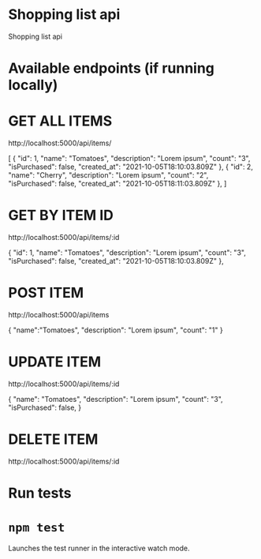 # Shopping list api
Shopping list api

# Available endpoints (if running locally)

# GET ALL ITEMS
http://localhost:5000/api/items/

[
  {
    "id": 1,
    "name": "Tomatoes",
    "description": "Lorem ipsum",
    "count": "3",
    "isPurchased": false,
    "created_at": "2021-10-05T18:10:03.809Z"
  },
  {
    "id": 2,
    "name": "Cherry",
    "description": "Lorem ipsum",
    "count": "2",
    "isPurchased": false,
    "created_at": "2021-10-05T18:11:03.809Z"
  },
]

# GET BY ITEM ID
http://localhost:5000/api/items/:id

{
    "id": 1,
    "name": "Tomatoes",
    "description": "Lorem ipsum",
    "count": "3",
    "isPurchased": false,
    "created_at": "2021-10-05T18:10:03.809Z"
  },

# POST ITEM
http://localhost:5000/api/items

{
   "name":"Tomatoes",
   "description": "Lorem ipsum",
   "count": "1"
}


# UPDATE ITEM
http://localhost:5000/api/items/:id

{
   "name": "Tomatoes",
    "description": "Lorem ipsum",
    "count": "3",
    "isPurchased": false,
}


# DELETE ITEM
http://localhost:5000/api/items/:id



# Run tests
# `npm test`

Launches the test runner in the interactive watch mode.